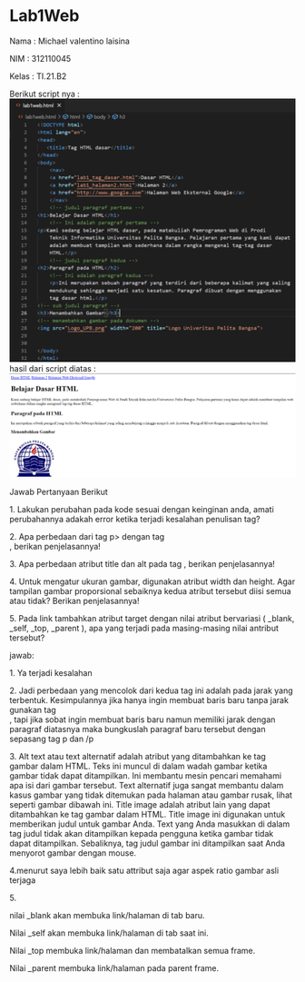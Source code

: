 # Lab1Web
<p>Nama : Michael valentino laisina</p>
<p>NIM : 312110045</p>
<p>Kelas : TI.21.B2</p>

Berikut script nya :
![1](img/code.png)
hasil dari script diatas :
![2](img/hasil.png)

<p>Jawab Pertanyaan Berikut</p>
1. Lakukan perubahan pada kode sesuai dengan keinginan anda, amati perubahannya adakah
error ketika terjadi kesalahan penulisan tag?
<p>2. Apa perbedaan dari tag p> dengan tag <br>, berikan penjelasannya!</p>
<p>3. Apa perbedaan atribut title dan alt pada tag <img>, berikan penjelasannya!</p>
<p>4. Untuk mengatur ukuran gambar, digunakan atribut width dan height. Agar tampilan gambar
proporsional sebaiknya kedua atribut tersebut diisi semua atau tidak? Berikan penjelasannya!</p>
<p>5. Pada link tambahkan atribut target dengan nilai atribut bervariasi ( _blank, _self, _top,
_parent ), apa yang terjadi pada masing-masing nilai antribut tersebut?</p>
<p>jawab:</p>
<p>1. Ya terjadi kesalahan</p>
<p>2. Jadi perbedaan yang mencolok dari kedua tag ini adalah pada jarak yang terbentuk.
Kesimpulannya jika hanya ingin membuat baris baru tanpa jarak gunakan tag <br/> , tapi jika sobat ingin membuat baris baru namun memiliki jarak dengan paragraf diatasnya maka bungkuslah paragraf baru tersebut dengan sepasang tag p dan /p</p>
<p>3. Alt text atau text alternatif adalah atribut yang ditambahkan ke tag gambar dalam HTML. Teks ini muncul di dalam wadah gambar ketika gambar tidak dapat ditampilkan. Ini membantu mesin pencari memahami apa isi dari gambar tersebut. Text alternatif juga sangat membantu dalam kasus gambar yang tidak ditemukan pada halaman atau gambar rusak, lihat seperti gambar dibawah ini.
Title image adalah atribut lain yang dapat ditambahkan ke tag gambar dalam HTML. Title image ini digunakan untuk memberikan judul untuk gambar Anda. Text yang Anda masukkan di dalam tag judul tidak akan ditampilkan kepada pengguna ketika gambar tidak dapat ditampilkan. Sebaliknya, tag judul gambar ini ditampilkan saat Anda menyorot gambar dengan mouse.</p>
<p>4.menurut saya lebih baik satu attribut saja agar aspek ratio gambar asli terjaga</p> 
<p>5.</p> <p>nilai _blank akan membuka link/halaman di tab baru.</p>
<p>Nilai _self akan membuka link/halaman di tab saat ini.</p>
<p>Nilai _top membuka link/halaman dan membatalkan semua frame.</p>
<p>Nilai _parent membuka link/halaman pada parent frame.</p>

